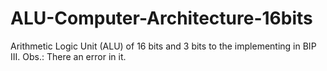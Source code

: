 # ALU-Computer-Architecture-16bits
Arithmetic Logic Unit (ALU) of 16 bits and 3 bits to the implementing in BIP III. Obs.: There an error in it.
